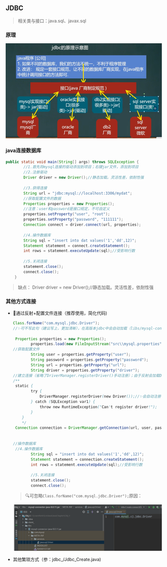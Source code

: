 ##  JDBC

> 相关类与接口：java.sql、javax.sql

###   原理

![image-20230207105448329](Typora_img/JDBC.asset/image-20230207105448329.png)



###  java连接数据库

```java
public static void main(String[] args) throws SQLException {
        //1.首先将mysql连接的驱动添加到项目；右键jar文件，添加到项目
        //2.注册驱动
        Driver driver = new Driver();//静态加载。灵活性差，依耐性强

        //3.获得连接
        String url = "jdbc:mysql://localhost:3306/mydat";
        //获取配置文件的数据
        Properties properties = new Properties();
        //注意：user和password是接口规定，不可自定义
        properties.setProperty("user", "root");
        properties.setProperty("password", "111111");
        Connection connect = driver.connect(url, properties);
        
        //4.操作数据库
        String sql = "insert into dat values('1','dd',12)";
        Statement statement = connect.createStatement();
        int rows = statement.executeUpdate(sql);//受影响行数
        
        //5.关闭连接
        statement.close();
        connect.close();
    }
```

> 缺点：   Driver driver = new Driver();//静态加载。灵活性差，依耐性强

###  其他方式连接

- 📙通过反射+配置文件连接（推荐使用，简化代码)

  ```java
  Class.forName("com.mysql.jdbc.Driver");
  //✨可不写此句（建议写上，更加清晰），在高版本jdbc中会自动加载（libs/mysql-connector-java.jar/META-INF/services/java.sql.Driver）
  
   Properties properties = new Properties();
          properties.load(new FileInputStream("src\\mysql.properties"));
  //获取配置文件
          String user = properties.getProperty("user");
          String password = properties.getProperty("password");
          String url = properties.getProperty("url");
          String driver = properties.getProperty("driver");
  //建立连接（省略了DriverManager.registerDriver()手动注册）；由于反射会加载Driver静态代码块
  /**
   static {
          try {
              DriverManager.registerDriver(new Driver());//✨会自动注册
          } catch (SQLException var1) {
              throw new RuntimeException("Can't register driver!");
          }
      }
      */
   Connection connection = DriverManager.getConnection(url, user, password);
  
  
  //操作数据库
   //4.操作数据库
          String sql = "insert into dat values('1','dd',12)";
          Statement statement = connection.createStatement();
          int rows = statement.executeUpdate(sql);//受影响行数
          
          //5.关闭连接
          statement.close();
          connect.close();
  ```

  > 🔍可忽略`Class.forName("com.mysql.jdbc.Driver");`原因：

  ![image-20230315160008595](Typora_img/JDBC.asset/image-20230315160008595.png)

- 其他繁琐方式（参：jdbc_/Jdbc_Create.java)

